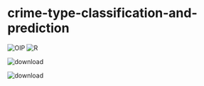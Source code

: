# crime-type-classification-and-prediction

![OIP](https://github.com/mohansharma077/crime-type-classification-and-prediction/assets/104629829/cc70cc19-749f-43d7-b710-9d4ea57e34f8)
![R](https://github.com/mohansharma077/crime-type-classification-and-prediction/assets/104629829/fafc0809-bb2a-40b4-8dc8-f38befa3961e)


![download](https://github.com/mohansharma077/crime-type-classification-and-prediction/assets/104629829/4c47c4a3-716f-456d-bca9-087bd95e66d0)


![download](https://github.com/mohansharma077/crime-type-classification-and-prediction/assets/104629829/1e684cc0-6787-4def-a4a7-9720003c0a71)
